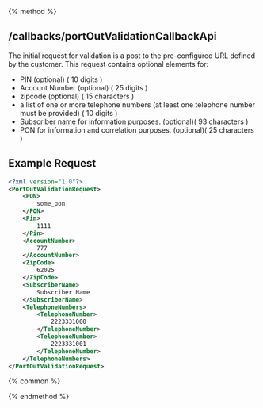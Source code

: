 {% method %}
## /callbacks/portOutValidationCallbackApi

The initial request for validation is a post to the pre-configured URL defined by the customer.
This request contains optional elements for:
<ul>
  <li>PIN (optional) ( 10 digits )</li>
  <li>Account Number (optional) ( 25 digits )</li>
  <li>zipcode (optional) ( 15 characters )</li>
  <li>a list of one or more telephone numbers (at least one telephone number must be provided) ( 10 digits )</li>
  <li>Subscriber name for information purposes. (optional)( 93 characters )</li>
  <li>PON for information and correlation purposes. (optional)( 25 characters )</li>
</ul>








## Example Request
```xml
<?xml version="1.0"?>
<PortOutValidationRequest>
    <PON>
        some_pon
    </PON>
    <Pin>
        1111
    </Pin>
    <AccountNumber>
        777
    </AccountNumber>
    <ZipCode>
        62025
    </ZipCode>
    <SubscriberName>
        Subscriber Name
    </SubscriberName>
    <TelephoneNumbers>
        <TelephoneNumber>
            2223331000
        </TelephoneNumber>
        <TelephoneNumber>
            2223331001
        </TelephoneNumber>
    </TelephoneNumbers>
</PortOutValidationRequest>
```


{% common %}



{% endmethod %}